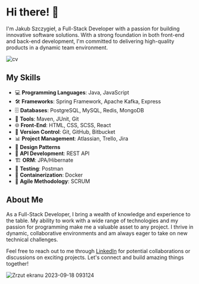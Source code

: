 # Hi there! 👋

I'm Jakub Szczygieł, a Full-Stack Developer with a passion for building innovative software solutions. With a strong foundation in both front-end and back-end development, 
I'm committed to delivering high-quality products in a dynamic team environment.

![cv](https://github.com/Szczygiel29/Szczygiel29/assets/116550165/01882b13-2504-448e-9356-8c999839c8ba)

## My Skills

- 💻 **Programming Languages**: Java, JavaScript
- 🛠️ **Frameworks**: Spring Framework, Apache Kafka, Express
- 🗄️ **Databases**: PostgreSQL, MySQL, Redis, MongoDB
- 🧰 **Tools**: Maven, JUnit, Git
- 🌐 **Front-End**: HTML, CSS, SCSS, React
- 🔄 **Version Control**: Git, GitHub, Bitbucket
- 📊 **Project Management**: Atlassian, Trello, Jira
- 📐 **Design Patterns**
- 🚀 **API Development**: REST API
- 🏗️ **ORM**: JPA/Hibernate
- 🧪 **Testing**: Postman
- 🐳 **Containerization**: Docker
- 🔄 **Agile Methodology**: SCRUM

## About Me

As a Full-Stack Developer, I bring a wealth of knowledge and experience to the table. 
My ability to work with a wide range of technologies and my passion for programming make me a valuable asset to any project. 
I thrive in dynamic, collaborative environments and am always eager to take on new technical challenges.

Feel free to reach out to me through [LinkedIn](https://www.linkedin.com/in/jakub-szczygie%C5%82-42868722b/) for potential collaborations or discussions on exciting projects. Let's connect and build amazing things together!


![Zrzut ekranu 2023-09-18 093124](https://github.com/Szczygiel29/Szczygiel29/assets/116550165/98365f3b-6756-49e8-8a0d-fc109669e587)


